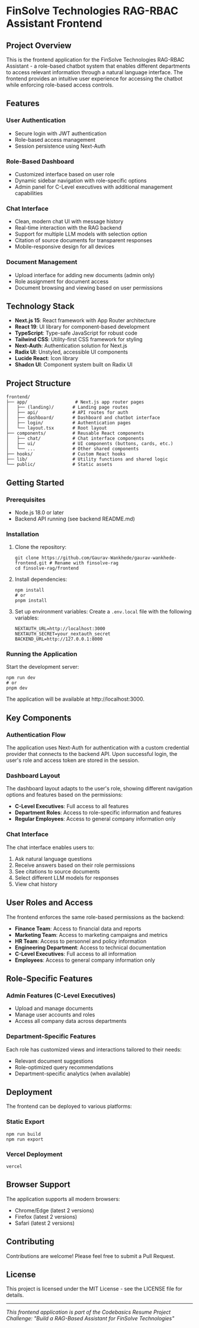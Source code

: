# FinSolve Technologies RAG-RBAC Assistant Frontend

## Project Overview

This is the frontend application for the FinSolve Technologies RAG-RBAC Assistant - a role-based chatbot system that enables different departments to access relevant information through a natural language interface. The frontend provides an intuitive user experience for accessing the chatbot while enforcing role-based access controls.

## Features

### User Authentication

- Secure login with JWT authentication
- Role-based access management
- Session persistence using Next-Auth

### Role-Based Dashboard

- Customized interface based on user role
- Dynamic sidebar navigation with role-specific options
- Admin panel for C-Level executives with additional management capabilities

### Chat Interface

- Clean, modern chat UI with message history
- Real-time interaction with the RAG backend
- Support for multiple LLM models with selection option
- Citation of source documents for transparent responses
- Mobile-responsive design for all devices

### Document Management

- Upload interface for adding new documents (admin only)
- Role assignment for document access
- Document browsing and viewing based on user permissions

## Technology Stack

- **Next.js 15**: React framework with App Router architecture
- **React 19**: UI library for component-based development
- **TypeScript**: Type-safe JavaScript for robust code
- **Tailwind CSS**: Utility-first CSS framework for styling
- **Next-Auth**: Authentication solution for Next.js
- **Radix UI**: Unstyled, accessible UI components
- **Lucide React**: Icon library
- **Shadcn UI**: Component system built on Radix UI

## Project Structure

```
frontend/
├── app/                  # Next.js app router pages
│   ├── (landing)/       # Landing page routes
│   ├── api/             # API routes for auth
│   ├── dashboard/       # Dashboard and chatbot interface
│   ├── login/           # Authentication pages
│   └── layout.tsx       # Root layout
├── components/          # Reusable React components
│   ├── chat/            # Chat interface components
│   ├── ui/              # UI components (buttons, cards, etc.)
│   └── ...              # Other shared components
├── hooks/               # Custom React hooks
├── lib/                 # Utility functions and shared logic
└── public/              # Static assets
```

## Getting Started

### Prerequisites

- Node.js 18.0 or later
- Backend API running (see backend README.md)

### Installation

1. Clone the repository:
   ```
   git clone https://github.com/Gaurav-Wankhede/gaurav-wankhede-frontend.git # Rename with finsolve-rag
   cd finsolve-rag/frontend
   ```

2. Install dependencies:
   ```
   npm install
   # or
   pnpm install
   ```

3. Set up environment variables:
   Create a `.env.local` file with the following variables:
   ```
   NEXTAUTH_URL=http://localhost:3000
   NEXTAUTH_SECRET=your_nextauth_secret
   BACKEND_URL=http://127.0.0.1:8000
   ```

### Running the Application

Start the development server:

```
npm run dev
# or
pnpm dev
```

The application will be available at http://localhost:3000.

## Key Components

### Authentication Flow

The application uses Next-Auth for authentication with a custom credential provider that connects to the backend API. Upon successful login, the user's role and access token are stored in the session.

### Dashboard Layout

The dashboard layout adapts to the user's role, showing different navigation options and features based on the permissions:

- **C-Level Executives**: Full access to all features
- **Department Roles**: Access to role-specific information and features
- **Regular Employees**: Access to general company information only

### Chat Interface

The chat interface enables users to:

1. Ask natural language questions
2. Receive answers based on their role permissions
3. See citations to source documents
4. Select different LLM models for responses
5. View chat history

## User Roles and Access

The frontend enforces the same role-based permissions as the backend:

- **Finance Team**: Access to financial data and reports
- **Marketing Team**: Access to marketing campaigns and metrics
- **HR Team**: Access to personnel and policy information
- **Engineering Department**: Access to technical documentation
- **C-Level Executives**: Full access to all information
- **Employees**: Access to general company information only

## Role-Specific Features

### Admin Features (C-Level Executives)

- Upload and manage documents
- Manage user accounts and roles
- Access all company data across departments

### Department-Specific Features

Each role has customized views and interactions tailored to their needs:

- Relevant document suggestions
- Role-optimized query recommendations
- Department-specific analytics (when available)

## Deployment

The frontend can be deployed to various platforms:

### Static Export

```
npm run build
npm run export
```

### Vercel Deployment

```
vercel
```

## Browser Support

The application supports all modern browsers:

- Chrome/Edge (latest 2 versions)
- Firefox (latest 2 versions)
- Safari (latest 2 versions)

## Contributing

Contributions are welcome! Please feel free to submit a Pull Request.

## License

This project is licensed under the MIT License - see the LICENSE file for details.

---

*This frontend application is part of the Codebasics Resume Project Challenge: "Build a RAG-Based Assistant for FinSolve Technologies"*
